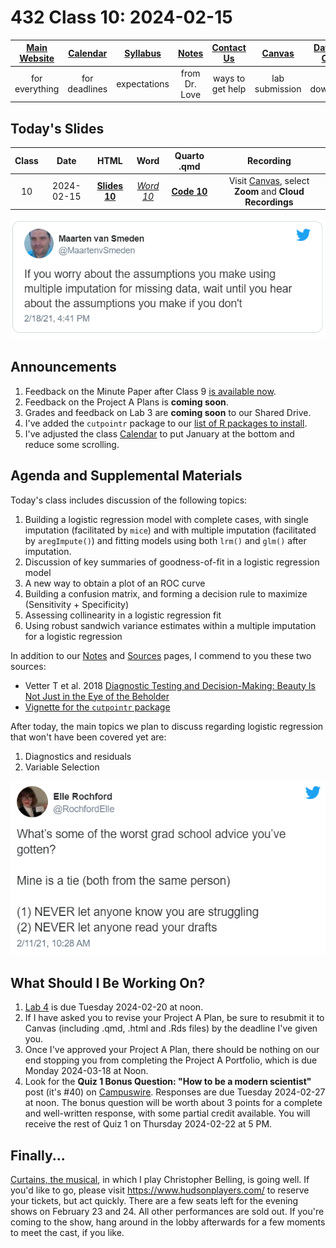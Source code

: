 # 432 Class 10: 2024-02-15

[Main Website](https://thomaselove.github.io/432-2024/) | [Calendar](https://thomaselove.github.io/432-2024/calendar.html) | [Syllabus](https://thomaselove.github.io/432-syllabus-2024/) | [Notes](https://thomaselove.github.io/432-notes/) | [Contact Us](https://thomaselove.github.io/432-2024/contact.html) | [Canvas](https://canvas.case.edu) | [Data and Code](https://github.com/THOMASELOVE/432-data) | [Sources](https://github.com/THOMASELOVE/432-classes-2024/tree/main/sources)
:-----------: | :--------------: | :----------: | :---------: | :-------------: | :-----------: | :------------: |:------:
for everything | for deadlines | expectations | from Dr. Love | ways to get help | lab submission | for downloads | to read

## Today's Slides

Class | Date | HTML | Word | Quarto .qmd | Recording
:---: | :--------: | :------: | :------: | :------: | :-------------:
10 | 2024-02-15 | **[Slides 10](https://thomaselove.github.io/432-slides-2024/slides10.html)** | *[Word 10](https://thomaselove.github.io/432-slides-2024/slides10w.docx)* | **[Code 10](https://github.com/THOMASELOVE/432-slides-2024/blob/main/slides10.qmd)** | Visit [Canvas](https://canvas.case.edu/), select **Zoom** and **Cloud Recordings**

![](figures/maarten_tw.png)

## Announcements

1. Feedback on the Minute Paper after Class 9 [is available now](https://bit.ly/432-2024-min-09-feedback).
2. Feedback on the Project A Plans is **coming soon**.
3. Grades and feedback on Lab 3 are **coming soon** to our Shared Drive.
4. I've added the `cutpointr` package to our [list of R packages to install](https://thomaselove.github.io/432-2024/software.html#r-packages-to-install).
5. I've adjusted the class [Calendar](https://thomaselove.github.io/432-2024/calendar.html) to put January at the bottom and reduce some scrolling.

## Agenda and Supplemental Materials

Today's class includes discussion of the following topics:

1. Building a logistic regression model with complete cases, with single imputation (facilitated by `mice`) and with multiple imputation (facilitated by `aregImpute()`) and fitting models using both `lrm()` and `glm()` after imputation.
2. Discussion of key summaries of goodness-of-fit in a logistic regression model
3. A new way to obtain a plot of an ROC curve
4. Building a confusion matrix, and forming a decision rule to maximize (Sensitivity + Specificity)
5. Assessing collinearity in a logistic regression fit
6. Using robust sandwich variance estimates within a multiple imputation for a logistic regression

In addition to our [Notes](https://thomaselove.github.io/432-notes/) and [Sources](https://github.com/THOMASELOVE/432-classes-2024/tree/main/sources) pages, I commend to you these two sources:

- Vetter T et al. 2018 [Diagnostic Testing and Decision-Making: Beauty Is Not Just in the Eye of the Beholder](https://www.ncbi.nlm.nih.gov/pmc/articles/PMC6135476/)
- [Vignette for the `cutpointr` package](https://cran.r-project.org/web/packages/cutpointr/vignettes/cutpointr.html)

After today, the main topics we plan to discuss regarding logistic regression that won't have been covered yet are:

1. Diagnostics and residuals
2. Variable Selection

![](figures/rochford_tw.png)

## What Should I Be Working On?

1. [Lab 4](https://thomaselove.github.io/432-2024/lab4.html) is due Tuesday 2024-02-20 at noon.
2. If I have asked you to revise your Project A Plan, be sure to resubmit it to Canvas (including .qmd, .html and .Rds files) by the deadline I've given you.
3. Once I've approved your Project A Plan, there should be nothing on our end stopping you from completing the Project A Portfolio, which is due Monday 2024-03-18 at Noon.
4. Look for the **Quiz 1 Bonus Question: "How to be a modern scientist"** post (it's #40) on  [Campuswire](https://campuswire.com/). Responses are due Tuesday 2024-02-27 at noon. The bonus question will be worth about 3 points for a complete and well-written response, with some partial credit available. You will receive the rest of Quiz 1 on Thursday 2024-02-22 at 5 PM.

## Finally...

[Curtains, the musical](https://www.hudsonplayers.com/now-playing), in which I play Christopher Belling, is going well. If you'd like to go, please visit <https://www.hudsonplayers.com/> to reserve your tickets, but act quickly. There are a few seats left for the evening shows on February 23 and 24. All other performances are sold out. If you're coming to the show, hang around in the lobby afterwards for a few moments to meet the cast, if you like.


